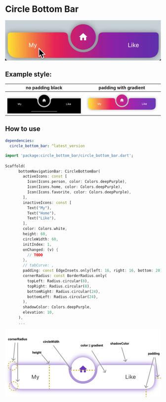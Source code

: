
# Circle Bottom Bar

![](doc/animation.gif)

## Example style:

|            **no padding black**             |            **padding with gradient**             | 
| :------------------------------: | :------------------------------: | 
|    ![](doc/nopadding-black.png)     |    ![](doc/padding-gradient2.png)     | ![](doc/appbar-badge.gif) |



## How to use
```yaml
dependencies:
  circle_bottom_bar: ^latest_version
```

```dart
import 'package:circle_bottom_bar/circle_bottom_bar.dart';

Scaffold(
      bottomNavigationBar: CircleBottomBar(
        activeIcons: const [
          Icon(Icons.person, color: Colors.deepPurple),
          Icon(Icons.home, color: Colors.deepPurple),
          Icon(Icons.favorite, color: Colors.deepPurple),
        ],
        inactiveIcons: const [
          Text("My"),
          Text("Home"),
          Text("Like"),
        ],
        color: Colors.white,
        height: 60,
        circleWidth: 60,
        initIndex: 1,
        onChanged: (v) {
          // TODO
        },
        // tabCurve: ,
        padding: const EdgeInsets.only(left: 16, right: 16, bottom: 20),
        cornerRadius: const BorderRadius.only(
          topLeft: Radius.circular(8),
          topRight: Radius.circular(8),
          bottomRight: Radius.circular(24),
          bottomLeft: Radius.circular(24),
        ),
        shadowColor: Colors.deepPurple,
        elevation: 10,
      ),
      ...
```

![](doc/value.png)